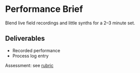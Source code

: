# Performance Brief
Blend live field recordings and little synths for a 2–3 minute set.

## Deliverables
- Recorded performance
- Process log entry

Assessment: see [rubric](../assessment/rubric.md)
